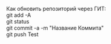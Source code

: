 <p> 
Как обновить репозиторий через ГИТ: <br>
git add -A <br>
git status <br>
git commit -a -m "Название Коммита" <br>
git push Test <br>
</p>
